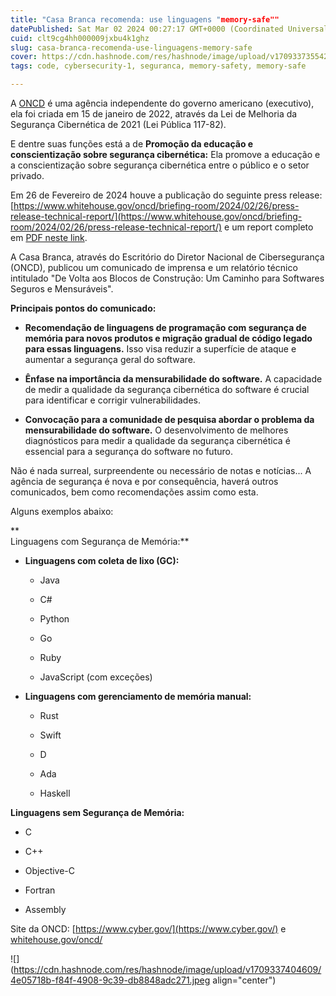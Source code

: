 ```yaml
---
title: "Casa Branca recomenda: use linguagens "memory-safe""
datePublished: Sat Mar 02 2024 00:27:17 GMT+0000 (Coordinated Universal Time)
cuid: clt9cg4hh000009jxbu4k1ghz
slug: casa-branca-recomenda-use-linguagens-memory-safe
cover: https://cdn.hashnode.com/res/hashnode/image/upload/v1709337355420/e46d71cc-5e3a-4ac3-9652-fb1728bd12e9.jpeg
tags: code, cybersecurity-1, seguranca, memory-safety, memory-safe

---
```


A [ONCD](https://twitter.com/ONCD) é uma agência independente do governo americano (executivo), ela foi criada em 15 de janeiro de 2022, através da Lei de Melhoria da Segurança Cibernética de 2021 (Lei Pública 117-82).

E dentre suas funções está a de **Promoção da educação e conscientização sobre segurança cibernética:** Ela promove a educação e a conscientização sobre segurança cibernética entre o público e o setor privado.

Em 26 de Fevereiro de 2024 houve a publicação do seguinte press release: [https://www.whitehouse.gov/oncd/briefing-room/2024/02/26/press-release-technical-report/](https://www.whitehouse.gov/oncd/briefing-room/2024/02/26/press-release-technical-report/) e um report completo em [PDF neste link](https://www.whitehouse.gov/wp-content/uploads/2024/02/Final-ONCD-Technical-Report.pdf).

A Casa Branca, através do Escritório do Diretor Nacional de Cibersegurança (ONCD), publicou um comunicado de imprensa e um relatório técnico intitulado "De Volta aos Blocos de Construção: Um Caminho para Softwares Seguros e Mensuráveis".

**Principais pontos do comunicado:**

* **Recomendação de linguagens de programação com segurança de memória para novos produtos e migração gradual de código legado para essas linguagens.** Isso visa reduzir a superfície de ataque e aumentar a segurança geral do software.
    
* **Ênfase na importância da mensurabilidade do software.** A capacidade de medir a qualidade da segurança cibernética do software é crucial para identificar e corrigir vulnerabilidades.
    
* **Convocação para a comunidade de pesquisa abordar o problema da mensurabilidade do software.** O desenvolvimento de melhores diagnósticos para medir a qualidade da segurança cibernética é essencial para a segurança do software no futuro.
    

Não é nada surreal, surpreendente ou necessário de notas e notícias... A agência de segurança é nova e por consequência, haverá outros comunicados, bem como recomendações assim como esta.

Alguns exemplos abaixo:

**  
Linguagens com Segurança de Memória:**

* **Linguagens com coleta de lixo (GC):**
    
    * Java
        
    * C#
        
    * Python
        
    * Go
        
    * Ruby
        
    * JavaScript (com exceções)
        
* **Linguagens com gerenciamento de memória manual:**
    
    * Rust
        
    * Swift
        
    * D
        
    * Ada
        
    * Haskell
        

**Linguagens sem Segurança de Memória:**

* C
    
* C++
    
* Objective-C
    
* Fortran
    
* Assembly
    

Site da ONCD: [https://www.cyber.gov/](https://www.cyber.gov/) e [whitehouse.gov/oncd/](https://t.co/NohhldWJ98)

![](https://cdn.hashnode.com/res/hashnode/image/upload/v1709337404609/4e05718b-f84f-4908-9c39-db8848adc271.jpeg align="center")